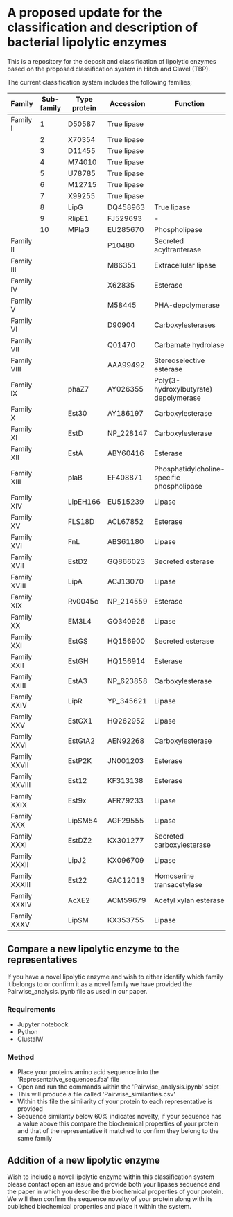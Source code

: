 # A proposed update for the classification and description of bacterial lipolytic enzymes

This is a repository for the deposit and classification of lipolytic enzymes based on the proposed classification system in Hitch and Clavel (TBP).


The current classification system includes the following families;

|Family| Sub-family| Type protein| Accession| Function|
| -----|----|---- | ------------|-------------|
|Family I| 1| D50587| True lipase|
||2| X70354| True lipase|
||3| D11455| True lipase|
||4| M74010| True lipase|
||5| U78785| True lipase|
||6| M12715| True lipase|
||7| X99255| True lipase|
||8| LipG| DQ458963| True lipase|
||9| RlipE1| FJ529693| -|
||10| MPlaG| EU285670| Phospholipase|
|Family II||| P10480| Secreted acyltranferase|
|Family III||| M86351| Extracellular lipase|
|Family IV||| X62835| Esterase|
|Family V||| M58445| PHA-depolymerase|
|Family VI||| D90904| Carboxylesterases|
|Family VII||| Q01470| Carbamate hydrolase|
|Family VIII||| AAA99492| Stereoselective esterase|
|Family IX|| phaZ7| AY026355| Poly(3-hydroxylbutyrate) depolymerase|
|Family X|| Est30| AY186197| Carboxylesterase|
|Family XI|| EstD| NP_228147| Carboxylesterase|
|Family XII|| EstA| ABY60416| Esterase|
|Family XIII|| plaB| EF408871| Phosphatidylcholine-specific phospholipase|
|Family XIV|| LipEH166| EU515239| Lipase|
|Family XV|| FLS18D| ACL67852| Esterase|
|Family XVI|| FnL| ABS61180| Lipase|
|Family XVII|| EstD2| GQ866023| Secreted esterase|
|Family XVIII|| LipA| ACJ13070| Lipase|
|Family XIX|| Rv0045c| NP_214559| Esterase|
|Family XX|| EM3L4| GQ340926| Lipase|
|Family XXI|| EstGS| HQ156900| Secreted esterase|
|Family XXII|| EstGH| HQ156914| Esterase|
|Family XXIII|| EstA3| NP_623858| Carboxylesterase|
|Family XXIV|| LipR| YP_345621| Lipase|
|Family XXV|| EstGX1| HQ262952| Lipase|
|Family XXVI|| EstGtA2| AEN92268| Carboxylesterase|
|Family XXVII|| EstP2K| JN001203| Esterase|
|Family XXVIII|| Est12| KF313138| Esterase|
|Family XXIX|| Est9x| AFR79233| Lipase|
|Family XXX|| LipSM54| AGF29555| Lipase|
|Family XXXI|| EstDZ2| KX301277| Secreted carboxylesterase|
|Family XXXII|| LipJ2| KX096709| Lipase|
|Family XXXIII|| Est22| GAC12013| Homoserine transacetylase|
|Family XXXIV|| AcXE2| ACM59679| Acetyl xylan esterase|
|Family XXXV|| LipSM| KX353755| Lipase|

## Compare a new lipolytic enzyme to the representatives
If you have a novel lipolytic enzyme and wish to either identify which family it belongs to or confirm it as a novel family we have provided the Pairwise_analysis.ipynb file as used in our paper.

### Requirements
- Jupyter notebook
- Python
- ClustalW

### Method
- Place your proteins amino acid sequence into the 'Representative_sequences.faa' file
- Open and run the commands within the 'Pairwise_analysis.ipynb' scipt
- This will produce a file called 'Pairwise_similarities.csv'
- Within this file the similarity of your protein to each representative is provided
- Sequence similarity below 60% indicates novelty, if your sequence has a value above this compare the biochemical properties of your protein and that of the representative it matched to confirm they belong to the same family


## Addition of a new lipolytic enzyme 
Wish to include a novel lipolytic enzyme within this classification system please contact open an issue and provide both your lipases sequence and the paper in which you describe the biochemical properties of your protein. We will then confirm the sequence novelty of your protein along with its published biochemical properties and place it within the system.
